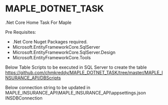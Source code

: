 # MAPLE_DOTNET_TASK
.Net Core Home Task For Maple

Pre Requisites:
- .Net Core
Nuget Packages required.
- Microsoft.EntityFrameworkCore.SqlServer
- Microsoft.EntityFrameworkCore.SqlServer.Design 
-  Microsoft.EntityFrameworkCore.Tools

Below Table Scripts to be executed in SQL Server to create the table
https://github.com/chmkreddy/MAPLE_DOTNET_TASK/tree/master/MAPLE_INSURANCE_API/DBScripts

Below connection string to be updated in MAPLE_INSURANCE_API\MAPLE_INSURANCE_API\appsettings.json
INSDBConnection 
